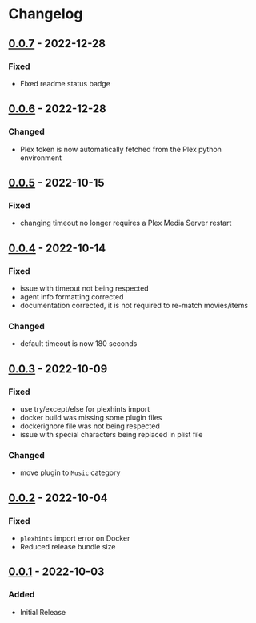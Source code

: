 # Changelog

## [0.0.7] - 2022-12-28
### Fixed
- Fixed readme status badge

## [0.0.6] - 2022-12-28
### Changed
- Plex token is now automatically fetched from the Plex python environment

## [0.0.5] - 2022-10-15
### Fixed
- changing timeout no longer requires a Plex Media Server restart

## [0.0.4] - 2022-10-14
### Fixed
- issue with timeout not being respected
- agent info formatting corrected
- documentation corrected, it is not required to re-match movies/items
### Changed
- default timeout is now 180 seconds

## [0.0.3] - 2022-10-09
### Fixed
- use try/except/else for plexhints import
- docker build was missing some plugin files
- dockerignore file was not being respected
- issue with special characters being replaced in plist file
### Changed
- move plugin to `Music` category

## [0.0.2] - 2022-10-04
### Fixed
- `plexhints` import error on Docker
- Reduced release bundle size

## [0.0.1] - 2022-10-03
### Added
- Initial Release

[0.0.1]: https://github.com/lizardbyte/themerr-plex/releases/tag/v0.0.1
[0.0.2]: https://github.com/lizardbyte/themerr-plex/releases/tag/v0.0.2
[0.0.3]: https://github.com/lizardbyte/themerr-plex/releases/tag/v0.0.3
[0.0.4]: https://github.com/lizardbyte/themerr-plex/releases/tag/v0.0.4
[0.0.5]: https://github.com/lizardbyte/themerr-plex/releases/tag/v0.0.5
[0.0.6]: https://github.com/lizardbyte/themerr-plex/releases/tag/v0.0.6
[0.0.7]: https://github.com/lizardbyte/themerr-plex/releases/tag/v0.0.7

